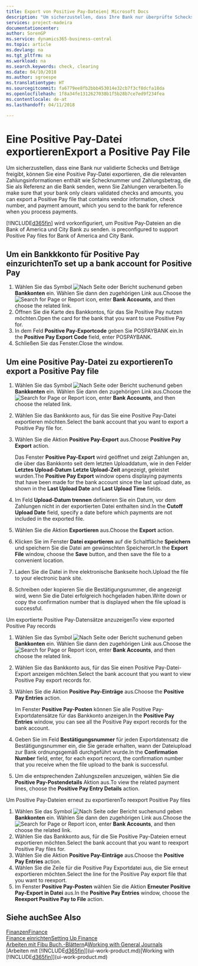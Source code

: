 ```yaml
---
title: Export von Positive Pay-Dateien| Microsoft Docs
description: "Um sicherzustellen, dass Ihre Bank nur überprüfte Schecks und Beträge freigibt, können Sie ihr eine Positive Pay Datei senden, die die Daten für Kreditoren, Schecks und Zahlungsinformationen enthält."
services: project-madeira
documentationcenter: 
author: SorenGP
ms.service: dynamics365-business-central
ms.topic: article
ms.devlang: na
ms.tgt_pltfrm: na
ms.workload: na
ms.search.keywords: check, clearing
ms.date: 04/10/2018
ms.author: sgroespe
ms.translationtype: HT
ms.sourcegitcommit: fa6779ee8fb2bbb453014e32cb7f3cf8dcfa18da
ms.openlocfilehash: 1f8a34fe1312627038b1f5b28b7ce7ed9f234fea
ms.contentlocale: de-at
ms.lasthandoff: 04/11/2018

---
```

# <a name="export-a-positive-pay-file"></a><span data-ttu-id="ddc49-103">Eine Positive Pay-Datei exportieren</span><span class="sxs-lookup"><span data-stu-id="ddc49-103">Export a Positive Pay File</span></span>
<span data-ttu-id="ddc49-104">Um sicherzustellen, dass eine Bank nur validierte Schecks und Beträge freigibt, können Sie eine Positive Pay-Datei exportieren, die die relevanten Zahlungsinformationen enthält wie Schecknummer und Zahlungsbetrag, die Sie als Referenz an die Bank senden, wenn Sie Zahlungen verarbeiten.</span><span class="sxs-lookup"><span data-stu-id="ddc49-104">To make sure that your bank only clears validated checks and amounts, you can export a Positive Pay file that contains vendor information, check number, and payment amount, which you send to the bank for reference when you process payments.</span></span>

[!INCLUDE[d365fin](includes/d365fin_md.md)]<span data-ttu-id="ddc49-105"> wird vorkonfiguriert, um Positive Pay-Dateien an die Bank of America und City Bank zu senden.</span><span class="sxs-lookup"><span data-stu-id="ddc49-105"> is preconfigured to support Positive Pay files for Bank of America and City Bank.</span></span>

## <a name="to-set-up-a-bank-account-for-positive-pay"></a><span data-ttu-id="ddc49-106">Um ein Bankkkonto für Positive Pay einzurichten</span><span class="sxs-lookup"><span data-stu-id="ddc49-106">To set up a bank account for Positive Pay</span></span>
1. <span data-ttu-id="ddc49-107">Wählen Sie das Symbol ![Nach Seite oder Bericht suchen](media/ui-search/search_small.png "Nach Seite oder Bericht suchen")und geben **Bankkonten** ein. Wählen Sie dann den zugehörigen Link aus.</span><span class="sxs-lookup"><span data-stu-id="ddc49-107">Choose the ![Search for Page or Report](media/ui-search/search_small.png "Search for Page or Report icon") icon, enter **Bank Accounts**, and then choose the related link.</span></span>
2. <span data-ttu-id="ddc49-108">Öffnen Sie die Karte des Bankkontos, für das Sie Positive Pay nutzen möchten.</span><span class="sxs-lookup"><span data-stu-id="ddc49-108">Open the card for the bank that you want to use Positive Pay for.</span></span>
3. <span data-ttu-id="ddc49-109">In dem Feld **Positive Pay-Exportcode** geben Sie POSPAYBANK ein.</span><span class="sxs-lookup"><span data-stu-id="ddc49-109">In the **Positive Pay Export Code** field, enter POSPAYBANK.</span></span>
4. <span data-ttu-id="ddc49-110">Schließen Sie das Fenster.</span><span class="sxs-lookup"><span data-stu-id="ddc49-110">Close the window.</span></span>

## <a name="to-export-a-positive-pay-file"></a><span data-ttu-id="ddc49-111">Um eine Positive Pay-Datei zu exportieren</span><span class="sxs-lookup"><span data-stu-id="ddc49-111">To export a Positive Pay file</span></span>
1. <span data-ttu-id="ddc49-112">Wählen Sie das Symbol ![Nach Seite oder Bericht suchen](media/ui-search/search_small.png "Nach Seite oder Bericht suchen")und geben **Bankkonten** ein. Wählen Sie dann den zugehörigen Link aus.</span><span class="sxs-lookup"><span data-stu-id="ddc49-112">Choose the ![Search for Page or Report](media/ui-search/search_small.png "Search for Page or Report icon") icon, enter **Bank Accounts**, and then choose the related link.</span></span>
2. <span data-ttu-id="ddc49-113">Wählen Sie das Bankkonto aus, für das Sie eine Positive Pay-Datei exportieren möchten.</span><span class="sxs-lookup"><span data-stu-id="ddc49-113">Select the bank account that you want to export a Positive Pay file for.</span></span>
3. <span data-ttu-id="ddc49-114">Wählen Sie die Aktion **Positive Pay-Export** aus.</span><span class="sxs-lookup"><span data-stu-id="ddc49-114">Choose **Positive Pay Export** action.</span></span>

    <span data-ttu-id="ddc49-115">Das Fenster **Positive Pay-Export** wird geöffnet und zeigt Zahlungen an, die über das Bankkonto seit dem letzten Uploaddatum, wie in den Felder **Letztes Upload-Datum** **Letzte Upload-Zeit** angezeigt, geleistet wurden.</span><span class="sxs-lookup"><span data-stu-id="ddc49-115">The **Positive Pay Export** window opens displaying payments that have been made for the bank account since the last upload date, as shown in the **Last Upload Date** and **Last Upload Time** fields.</span></span>
4. <span data-ttu-id="ddc49-116">Im Feld **Upload-Datum trennen** definieren Sie ein Datum, vor dem Zahlungen nicht in der exportierten Datei enthalten sind.</span><span class="sxs-lookup"><span data-stu-id="ddc49-116">In the **Cutoff Upload Date** field, specify a date before which payments are not included in the exported file.</span></span>
5. <span data-ttu-id="ddc49-117">Wählen Sie die Aktion **Exportieren** aus.</span><span class="sxs-lookup"><span data-stu-id="ddc49-117">Choose the **Export** action.</span></span>
6. <span data-ttu-id="ddc49-118">Klicken Sie im Fenster **Datei exportieren** auf die Schaltfläche **Speichern** und speichern Sie die Datei am gewünschten Speicherort.</span><span class="sxs-lookup"><span data-stu-id="ddc49-118">In the **Export File** window, choose the **Save** button, and then save the file to a convenient location.</span></span>
7. <span data-ttu-id="ddc49-119">Laden Sie die Datei in Ihre elektronische Bankseite hoch.</span><span class="sxs-lookup"><span data-stu-id="ddc49-119">Upload the file to your electronic bank site.</span></span>
8. <span data-ttu-id="ddc49-120">Schreiben oder kopieren Sie die Bestätigungsnummer, die angezeigt wird, wenn Sie die Datei erfolgreich hochgeladen haben.</span><span class="sxs-lookup"><span data-stu-id="ddc49-120">Write down or copy the confirmation number that is displayed when the file upload is successful.</span></span>

<span data-ttu-id="ddc49-121">Um exportierte Positive Pay-Datensätze anzuzeigen</span><span class="sxs-lookup"><span data-stu-id="ddc49-121">To view exported Positive Pay records</span></span>

1. <span data-ttu-id="ddc49-122">Wählen Sie das Symbol ![Nach Seite oder Bericht suchen](media/ui-search/search_small.png "Nach Seite oder Bericht suchen")und geben **Bankkonten** ein. Wählen Sie dann den zugehörigen Link aus.</span><span class="sxs-lookup"><span data-stu-id="ddc49-122">Choose the ![Search for Page or Report](media/ui-search/search_small.png "Search for Page or Report icon") icon, enter **Bank Accounts**, and then choose the related link.</span></span>
2. <span data-ttu-id="ddc49-123">Wählen Sie das Bankkonto aus, für das Sie einen Positive Pay-Datei-Export anzeigen möchten.</span><span class="sxs-lookup"><span data-stu-id="ddc49-123">Select the bank account that you want to view Positive Pay export records for.</span></span>
3. <span data-ttu-id="ddc49-124">Wählen Sie die Aktion **Positive Pay-Einträge** aus.</span><span class="sxs-lookup"><span data-stu-id="ddc49-124">Choose the **Positive Pay Entries** action.</span></span>

    <span data-ttu-id="ddc49-125">Im Fenster **Positive Pay-Posten** können Sie alle Positive Pay-Exportdatensätze für das Bankkonto anzeigen.</span><span class="sxs-lookup"><span data-stu-id="ddc49-125">In the **Positive Pay Entries** window, you can see all the Positive Pay export records for the bank account.</span></span>
4. <span data-ttu-id="ddc49-126">Geben Sie im Feld **Bestätigungsnummer** für jeden Exportdatensatz die Bestätigungsnummer ein, die Sie gerade erhalten, wann der Dateiupload zur Bank ordnungsgemäß durchgeführt wurde.</span><span class="sxs-lookup"><span data-stu-id="ddc49-126">In the **Confirmation Number** field, enter, for each export record, the confirmation number that you receive when the file upload to the bank is successful.</span></span>
5. <span data-ttu-id="ddc49-127">Um die entsprechenden Zahlungszeilen anzuzeigen, wählen Sie die **Positive Pay-Postendetails** Aktion aus.</span><span class="sxs-lookup"><span data-stu-id="ddc49-127">To view the related payment lines, choose the **Positive Pay Entry Details** action.</span></span>

<span data-ttu-id="ddc49-128">Um Positive Pay-Dateien erneut zu exportieren</span><span class="sxs-lookup"><span data-stu-id="ddc49-128">To reexport Positive Pay files</span></span>

1. <span data-ttu-id="ddc49-129">Wählen Sie das Symbol ![Nach Seite oder Bericht suchen](media/ui-search/search_small.png "Nach Seite oder Bericht suchen")und geben **Bankkonten** ein. Wählen Sie dann den zugehörigen Link aus.</span><span class="sxs-lookup"><span data-stu-id="ddc49-129">Choose the ![Search for Page or Report](media/ui-search/search_small.png "Search for Page or Report icon") icon, enter **Bank Accounts**, and then choose the related link.</span></span>
2. <span data-ttu-id="ddc49-130">Wählen Sie das Bankkonto aus, für die Sie Positive Pay-Dateien erneut exportieren möchten.</span><span class="sxs-lookup"><span data-stu-id="ddc49-130">Select the bank account that you want to reexport Positive Pay files for.</span></span>
3. <span data-ttu-id="ddc49-131">Wählen Sie die Aktion **Positive Pay-Einträge** aus.</span><span class="sxs-lookup"><span data-stu-id="ddc49-131">Choose the **Positive Pay Entries** action.</span></span>
4. <span data-ttu-id="ddc49-132">Wählen Sie die Zeile für die Positive Pay Exportdatei aus, die Sie erneut  exportieren möchten.</span><span class="sxs-lookup"><span data-stu-id="ddc49-132">Select the line for the Positive Pay export file that you want to reexport.</span></span>
5. <span data-ttu-id="ddc49-133">Im Fenster **Positive Pay-Posten** wählen Sie die Aktion **Erneuter Positive Pay-Export in Datei** aus.</span><span class="sxs-lookup"><span data-stu-id="ddc49-133">In the **Positive Pay Entries** window, choose the **Reexport Positive Pay to File** action.</span></span>

## <a name="see-also"></a><span data-ttu-id="ddc49-134">Siehe auch</span><span class="sxs-lookup"><span data-stu-id="ddc49-134">See Also</span></span>
[<span data-ttu-id="ddc49-135">Finanzen</span><span class="sxs-lookup"><span data-stu-id="ddc49-135">Finance</span></span>](finance.md)  
[<span data-ttu-id="ddc49-136">Finance einrichten</span><span class="sxs-lookup"><span data-stu-id="ddc49-136">Setting Up Finance</span></span>](finance-setup-finance.md)  
<span data-ttu-id="ddc49-137">[Arbeiten mit Fibu Buch.-Blättern](ui-work-general-journals.md)A</span><span class="sxs-lookup"><span data-stu-id="ddc49-137">[Working with General Journals](ui-work-general-journals.md)</span></span>  
<span data-ttu-id="ddc49-138">[Arbeiten mit [!INCLUDE[d365fin](includes/d365fin_md.md)]](ui-work-product.md)</span><span class="sxs-lookup"><span data-stu-id="ddc49-138">[Working with [!INCLUDE[d365fin](includes/d365fin_md.md)]](ui-work-product.md)</span></span>

